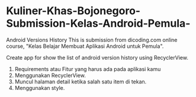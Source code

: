 # Kuliner-Khas-Bojonegoro-Submission-Kelas-Android-Pemula-
Android Versions History  This is submission from dicoding.com online course, "Kelas Belajar Membuat Aplikasi Android untuk Pemula". 

Create app for show the list of android version history using RecyclerView. 

1. Requirements atau Fitur yang harus ada pada aplikasi kamu      
2. Menggunakan RecyclerView.     
3. Muncul halaman detail ketika salah satu item di tekan.    
4. Menggunakan style.
